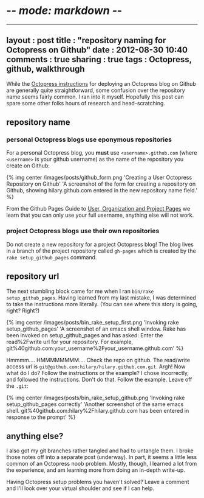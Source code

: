 # -*- mode: markdown -*-
---
layout      : post
title       : "repository naming for Octopress on Github"
date        : 2012-08-30 10:40
comments    : true
sharing     : true
tags        : Octopress, github, walkthrough
---

While the [Octopress instructions][1] for deploying an
Octopress blog on Github are generally quite straightforward,
some confusion over the repository name seems fairly common.
I ran into it myself. Hopefully this post can spare some
other folks hours of research and head-scratching.<!--more-->

## repository name

### personal Octopress blogs use eponymous repositories

For a personal Octopress blog, you **must** use
`<username>.github.com` (where `<username>` is your github username)
as the name of the repository you create on Github:

{% img center /images/posts/github_form.png 'Creating a User Octopress Repository on Github' 'A screenshot of the form for creating a repository on Github, showing hilary.github.com entered in the new repository name field.' %}

From the Github Pages Guide to [User, Organization and Project Pages][2] we
learn that you can only use your full username, anything else will not work.

### project Octopress blogs use their own repositories

Do not create a new repository for a project Octopress blog! The blog
lives in a branch of the project repository called `gh-pages` which is
created by the `rake setup_github_pages` command.

## repository url

The next stumbling block came for me when I ran `bin/rake setup_github_pages`.
Having learned from my last mistake, I was determined to take the instructions
more literally. (You can see where this story is going, right? Right?) 

{% img center /images/posts/bin_rake_setup_first.png 'Invoking rake setup_github_pages' 'A screenshot of an emacs shell window. Rake has been invoked on setup_github_pages and has asked: Enter the read%2Fwrite url for your repository. For example, git%40github.com:your_username%2Fyour_username.github.com' %}

Hmmmm.... HMMMMMMMM.... Check the repo on github. The read/write access url
is `git@github.com:hilary/hilary.github.com.git`. Argh! Now what do I do?
Follow the instructions or the example? I chose incorrectly, and followed
the instructions. Don't do that. Follow the example. Leave off the `.git`:

{% img center /images/posts/bin_rake_setup_github.png 'Invoking rake setup_github_pages correctly' 'Another screenshot of the same emacs shell. git%40github.com:hilary%2Fhilary.github.com has been entered in response to the prompt' %}

## anything else?

I also got my git branches rather tangled and had to untangle them. I
broke those notes off into a separate post (underway). In part, it
seems a little less common of an Octopress noob problem. Mostly,
though, I learned a lot from the experience, and am learning more from
doing an in-depth write-up.

Having Octopress setup problems you haven't solved? Leave a comment and I'll
look over your virtual shoulder and see if I can help.

  [1]: http://octopress.org/docs/deploying/github/
  [2]: https://help.github.com/articles/user-organization-and-project-pages
